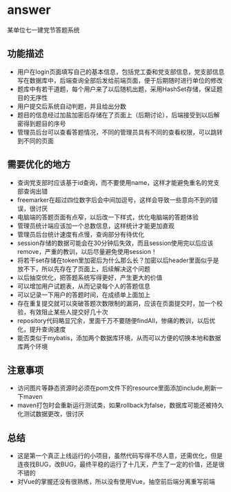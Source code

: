 # answer
某单位七一建党节答题系统
## 功能描述
* 用户在login页面填写自己的基本信息，包括党工委和党支部信息，党支部信息写在数据库中，后端查询全部后发给前端页面，便于后期随时进行单位的修改
* 题库中有若干道题，每个用户来了以后随机出题，采用HashSet存储，保证题目的无序性
* 用户提交后系统自动判题，并且给出分数
* 题目的信息经过加盐加密后存储在了页面上（后期讨论），后端接受到以后解密得到题目的序号
* 管理员后台可以查看答题情况，不同的管理员具有不同的查看权限，可以跳转到不同的页面
## 需要优化的地方
* 查询党支部时应该基于id查询，而不要使用name，这样才能避免重名的党支部查询出错
* freemarker在超过四位数字后会中间加逗号，这样会导致一些意向不到的错误，很讨厌
* 电脑端的答题页面有点窄，以后改一下样式，优化电脑端的答题体验
* 管理员统计端应该加一个总数信息，这样统计才能更加直观
* 管理员后台统计速度有点慢，查询部分有待优化
* session存储的数据可能会在30分钟后失效，而且session使用完以后应该remove，严重的教训，以后尽量避免使用session！
* 将若干set存储在token里加密后为什么那么长？加密以后header里面似乎是放不下，所以先存在了页面上，后续解决这个问题
* 以后抽空优化，把答题系统写得更好，产生更大的价值
* 可以增加用户试题表，从而记录每个人的答题信息
* 可以记录一下用户的答题时间，在成绩单上面加上
* 存在重复提交就可以突破答题次数限制的漏洞，应该在页面提交时，加一个校验，有效阻止某些人提交好几十次
* repository代码略显冗余，里面千万不要随便findAll，惨痛的教训，以后优化，提升查询速度
* 能否类似于mybatis，添加两个数据库环境，从而可以方便的切换本地和数据库两个环境
## 注意事项
* 访问图片等静态资源时必须在pom文件下的resource里面添加include,刷新一下maven
* maven打包时会重新运行测试类，如果rollback为false，数据库可能还被持久化测试数据更改，很讨厌
## 总结
* 这是第一个真正上线运行的小项目，虽然代码写得不尽人意，还需优化，但是连夜找BUG，改BUG，最终平稳的运行了十几天，产生了一定的价值，还是很不错的
* 对Vue的掌握还没有很熟练，所以没有使用Vue，抽空前后端分离重写前端